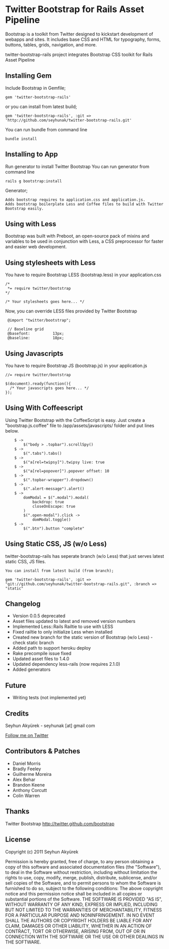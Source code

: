 # Twitter Bootstrap for Rails Asset Pipeline
Bootstrap is a toolkit from Twitter designed to kickstart development of webapps and sites.
It includes base CSS and HTML for typography, forms, buttons, tables, grids, navigation, and more.


twitter-bootstrap-rails project integrates Bootstrap CSS toolkit for Rails Asset Pipeline


## Installing Gem

Include Bootstrap in Gemfile;

    gem 'twitter-bootstrap-rails'

or you can install from latest build;

    gem 'twitter-bootstrap-rails', :git => 'http://github.com/seyhunak/twitter-bootstrap-rails.git'

You can run bundle from command line

    bundle install

## Installing to App
Run generator to install Twitter Bootstrap
You can run generator from command line


    rails g bootstrap:install
    
 Generator;
 
    Adds bootstrap requires to application.css and application.js.
    Adds bootstrap boilerplate Less and Coffee files to build with Twitter Bootstrap easily.   
    
    
## Using with Less

Bootstrap was built with Preboot, an open-source pack of mixins and variables to be used in conjunction with Less, a CSS preprocessor for faster and easier web development.

## Using stylesheets with Less

You have to require Bootstrap LESS (bootstrap.less) in your application.css

    /*
     *= require twitter/bootstrap
    */

    /* Your stylesheets goes here... */
    

Now, you can override LESS files provided by Twitter Bootstrap

     @import "twitter/bootstrap";
     
     // Baseline grid
     @basefont:          13px;
     @baseline:          18px;


## Using Javascripts

You have to require Bootstrap JS (bootstrap.js) in your application.js

    //= require twitter/bootstrap

    $(document).ready(function(){
      /* Your javascripts goes here... */
    });


## Using With Coffeescript

Using Twitter Bootstrap with the CoffeeScript is easy.
Just create a "bootstrap.js.coffee" file to /app/assets/javascripts/ folder and put lines below.

		$ ->
			$("body > .topbar").scrollSpy()
		$ ->
			$(".tabs").tabs()
		$ ->
			$("a[rel=twipsy]").twipsy live: true
		$ ->
			$("a[rel=popover]").popover offset: 10
		$ ->
			$(".topbar-wrapper").dropdown()
		$ ->
			$(".alert-message").alert()
		$ ->
			domModal = $(".modal").modal(
				backdrop: true
				closeOnEscape: true
			)
			$(".open-modal").click ->
				domModal.toggle()  
		$ ->
			$(".btn").button "complete"
    	

## Using Static CSS, JS (w/o Less)

twitter-bootstrap-rails has seperate branch (w/o Less) that just serves latest static CSS, JS files.

    You can install from latest build (from branch);
    
    gem 'twitter-bootstrap-rails', :git => "git://github.com/seyhunak/twitter-bootstrap-rails.git", :branch => "static"


## Changelog
<ul>
  <li>Version 0.0.5 deprecated</li>
  <li>Asset files updated to latest and removed version numbers</li>
  <li>Implemented Less::Rails Railtie to use with LESS</li>
  <li>Fixed railtie to only initialize Less when installed</li>
  <li>Created new branch for the static version of Bootstrap (w/o Less) - check static branch</li>
  <li>Added path to support heroku deploy</li>
  <li>Rake precompile issue fixed</li>
  <li>Updated asset files to 1.4.0</li>
  <li>Updated dependency less-rails (now requires 2.1.0)</li>
  <li>Added generators</li>
</ul>


## Future
<ul>
  <li>Writing tests (not implemented yet)</li>  
</ul>


## Credits
Seyhun Akyürek - seyhunak [at] gmail com

[Follow me on Twitter](http://twitter.com/seyhunak "Twitter")


## Contributors & Patches
<ul>
  <li>Daniel Morris</li>
  <li>Bradly Feeley</li>
  <li>Guilherme Moreira</li>
  <li>Alex Behar</li>
  <li>Brandon Keene</li>
  <li>Anthony Corcutt</li>
  <li>Colin Warren</li>
</ul>


## Thanks
Twitter Bootstrap
http://twitter.github.com/bootstrap


## License
Copyright (c) 2011 Seyhun Akyürek

Permission is hereby granted, free of charge, to any person obtaining a copy of this software and associated documentation files (the "Software"), to deal in the Software without restriction, including without limitation the rights to use, copy, modify, merge, publish, distribute, sublicense, and/or sell copies of the Software, and to permit persons to whom the Software is furnished to do so, subject to the following conditions:
The above copyright notice and this permission notice shall be included in all copies or substantial portions of the Software.
THE SOFTWARE IS PROVIDED "AS IS", WITHOUT WARRANTY OF ANY KIND, EXPRESS OR IMPLIED, INCLUDING BUT NOT LIMITED TO THE WARRANTIES OF MERCHANTABILITY, FITNESS FOR A PARTICULAR PURPOSE AND NONINFRINGEMENT. IN NO EVENT SHALL THE AUTHORS OR COPYRIGHT HOLDERS BE LIABLE FOR ANY CLAIM, DAMAGES OR OTHER LIABILITY, WHETHER IN AN ACTION OF CONTRACT, TORT OR OTHERWISE, ARISING FROM, OUT OF OR IN CONNECTION WITH THE SOFTWARE OR THE USE OR OTHER DEALINGS IN THE SOFTWARE.

